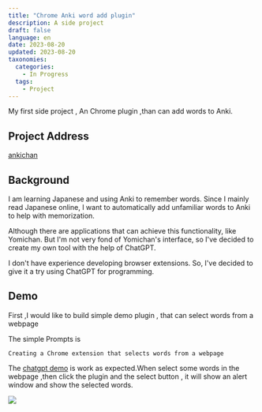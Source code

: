 ```yaml
---
title: "Chrome Anki word add plugin" 
description: A side project 
draft: false
language: en
date: 2023-08-20
updated: 2023-08-20
taxonomies:
  categories:
    - In Progress 
  tags:
    - Project
---
```


My first side project , An Chrome plugin ,than can add words to Anki.
<!-- more -->

## Project Address
[ankichan](https://github.com/erzhiqianyi/anki_chrome_plugin)

## Background
I am learning Japanese and using Anki to remember words.
Since I mainly read Japanese online, I want to automatically add unfamiliar words to Anki to help with memorization.

Although there are applications that can achieve this functionality, like Yomichan.
But I'm not very fond of Yomichan's interface, so I've decided to create my own tool with the help of ChatGPT.

I don't have experience developing browser extensions.
So, I've decided to give it a try using ChatGPT for programming.

## Demo
First ,I would like to build simple demo plugin , that can select words from a webpage  

The simple Prompts is 
```
Creating a Chrome extension that selects words from a webpage 
```

The [chatgpt demo](https://github.com/erzhiqianyi/anki_chrome_plugin/tree/dev/chatgpt-demo) 
is work as expected.When select some words in the webpage ,then click the plugin and the select button , 
it will show an alert window and show the selected words.

![](../select-word-plugin.png)
